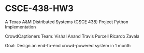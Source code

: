 CSCE-438-HW3
==============


A Texas A&M Distributed Systems (CSCE 438) Project
Python Implementation

CrowdCaptioners Team:
Vishal Anand
Travis Purcell
Ricardo Zavala

Goal: Design an end-to-end crowd-powered system in 1 month
